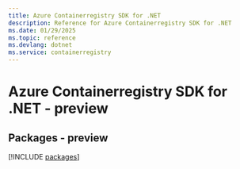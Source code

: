 ```yaml
---
title: Azure Containerregistry SDK for .NET
description: Reference for Azure Containerregistry SDK for .NET
ms.date: 01/29/2025
ms.topic: reference
ms.devlang: dotnet
ms.service: containerregistry
---
```

# Azure Containerregistry SDK for .NET - preview
## Packages - preview
[!INCLUDE [packages](containerregistry-index.md)]